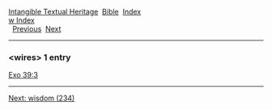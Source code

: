 [Intangible Textual Heritage](../../index)  [Bible](../index) 
[Index](index)   
[w Index](_w_)  
  [Previous](c12496)  [Next](c12498) 

------------------------------------------------------------------------

### &lt;wires&gt; 1 entry

[Exo 39:3](../kjv/exo039.htm#003)  

------------------------------------------------------------------------

[Next: wisdom (234)](c12498)
